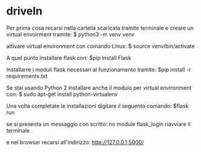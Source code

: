 # driveIn

Per prima cosa recarsi nella cartella scaricata tramite terminale e creare un virtual envoirment tramite:
$ python3 -m venv venv

attivare virtual environment con comando Linux:
$ source venv/bin/activate

A quel punto installare flask con:
$pip install Flask

Installarre i moduli flask necessari al funzionamento tramite:
$pip install -r requirements.txt

Se stai usando Python 2 installare anche il modulo per virtual environment con:
$ sudo apt-get install python-virtualenv

Una volta completate le installazioni digitare il seguento comando:
$flask run

se si presenta un messaggio con scritto:
no module flask_login riavviare il terminale

e nel browser recarsi all'indirizzo:
http://127.0.0.1:5000/
